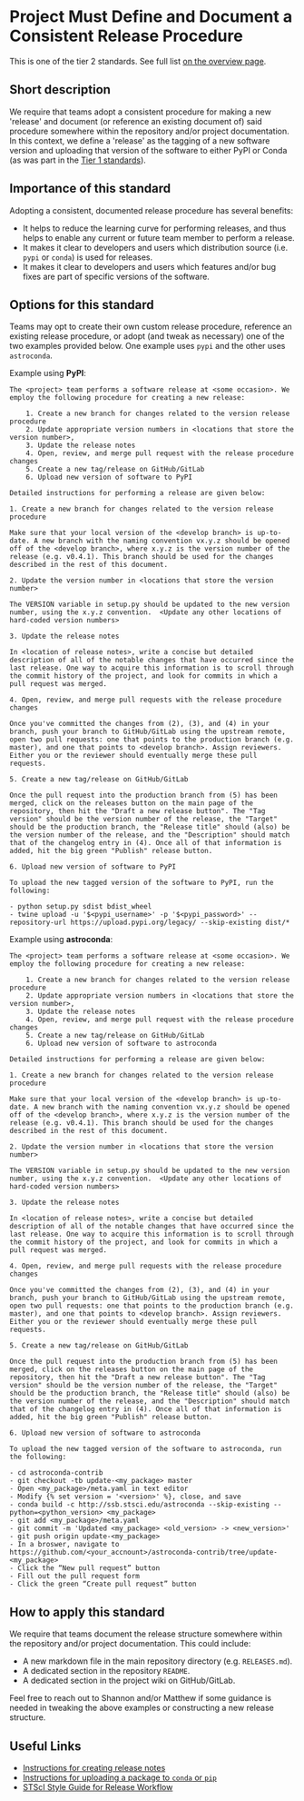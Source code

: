 # Project Must Define and Document a Consistent Release Procedure

This is one of the tier 2 standards. See full list [on the overview page](README.md).


## Short description

We require that teams adopt a consistent procedure for making a new 'release' and document (or reference an existing document of) said procedure somewhere within the repository and/or project documentation.  In this context, we define a 'release' as the tagging of a new software version and uploading that version of the software to either PyPI or Conda (as was part in the [Tier 1 standards](https://github.com/spacetelescope/ins-jwst-community-software/blob/master/tier1_standards/conda_or_pip.md)).


## Importance of this standard

Adopting a consistent, documented release procedure has several benefits:

- It helps to reduce the learning curve for performing releases, and thus helps to enable any current or future team member to perform a release.
- It makes it clear to developers and users which distribution source (i.e. `pypi` or `conda`) is used for releases.
- It makes it clear to developers and users which features and/or bug fixes are part of specific versions of the software.


## Options for this standard

Teams may opt to create their own custom release procedure, reference an existing release procedure, or adopt (and tweak as necessary) one of the two examples provided below.  One example uses `pypi` and the other uses `astroconda`.

Example using **PyPI**:

```
The <project> team performs a software release at <some occasion>. We employ the following procedure for creating a new release:

    1. Create a new branch for changes related to the version release procedure
    2. Update appropriate version numbers in <locations that store the version number>,
    3. Update the release notes
    4. Open, review, and merge pull request with the release procedure changes
    5. Create a new tag/release on GitHub/GitLab
    6. Upload new version of software to PyPI

Detailed instructions for performing a release are given below:

1. Create a new branch for changes related to the version release procedure

Make sure that your local version of the <develop branch> is up-to-date. A new branch with the naming convention vx.y.z should be opened off of the <develop branch>, where x.y.z is the version number of the release (e.g. v0.4.1). This branch should be used for the changes described in the rest of this document.

2. Update the version number in <locations that store the version number>

The VERSION variable in setup.py should be updated to the new version number, using the x.y.z convention.  <Update any other locations of hard-coded version numbers>

3. Update the release notes

In <location of release notes>, write a concise but detailed description of all of the notable changes that have occurred since the last release. One way to acquire this information is to scroll through the commit history of the project, and look for commits in which a pull request was merged.

4. Open, review, and merge pull requests with the release procedure changes

Once you've committed the changes from (2), (3), and (4) in your branch, push your branch to GitHub/GitLab using the upstream remote, open two pull requests: one that points to the production branch (e.g. master), and one that points to <develop branch>. Assign reviewers. Either you or the reviewer should eventually merge these pull requests.

5. Create a new tag/release on GitHub/GitLab

Once the pull request into the production branch from (5) has been merged, click on the releases button on the main page of the repository, then hit the "Draft a new release button". The "Tag version" should be the version number of the release, the "Target" should be the production branch, the "Release title" should (also) be the version number of the release, and the "Description" should match that of the changelog entry in (4). Once all of that information is added, hit the big green "Publish" release button.

6. Upload new version of software to PyPI

To upload the new tagged version of the software to PyPI, run the following:

- python setup.py sdist bdist_wheel
- twine upload -u '$<pypi_username>' -p '$<pypi_password>' --repository-url https://upload.pypi.org/legacy/ --skip-existing dist/*
```

Example using **astroconda**:

```
The <project> team performs a software release at <some occasion>. We employ the following procedure for creating a new release:

    1. Create a new branch for changes related to the version release procedure
    2. Update appropriate version numbers in <locations that store the version number>,
    3. Update the release notes
    4. Open, review, and merge pull request with the release procedure changes
    5. Create a new tag/release on GitHub/GitLab
    6. Upload new version of software to astroconda

Detailed instructions for performing a release are given below:

1. Create a new branch for changes related to the version release procedure

Make sure that your local version of the <develop branch> is up-to-date. A new branch with the naming convention vx.y.z should be opened off of the <develop branch>, where x.y.z is the version number of the release (e.g. v0.4.1). This branch should be used for the changes described in the rest of this document.

2. Update the version number in <locations that store the version number>

The VERSION variable in setup.py should be updated to the new version number, using the x.y.z convention.  <Update any other locations of hard-coded version numbers>

3. Update the release notes

In <location of release notes>, write a concise but detailed description of all of the notable changes that have occurred since the last release. One way to acquire this information is to scroll through the commit history of the project, and look for commits in which a pull request was merged.

4. Open, review, and merge pull requests with the release procedure changes

Once you've committed the changes from (2), (3), and (4) in your branch, push your branch to GitHub/GitLab using the upstream remote, open two pull requests: one that points to the production branch (e.g. master), and one that points to <develop branch>. Assign reviewers. Either you or the reviewer should eventually merge these pull requests.

5. Create a new tag/release on GitHub/GitLab

Once the pull request into the production branch from (5) has been merged, click on the releases button on the main page of the repository, then hit the "Draft a new release button". The "Tag version" should be the version number of the release, the "Target" should be the production branch, the "Release title" should (also) be the version number of the release, and the "Description" should match that of the changelog entry in (4). Once all of that information is added, hit the big green "Publish" release button.

6. Upload new version of software to astroconda

To upload the new tagged version of the software to astroconda, run the following:

- cd astroconda-contrib
- git checkout -tb update-<my_package> master
- Open <my_package>/meta.yaml in text editor
- Modify {% set version = '<version>' %}, close, and save
- conda build -c http://ssb.stsci.edu/astroconda --skip-existing --python=<python_version> <my_package>
- git add <my_package>/meta.yaml
- git commit -m 'Updated <my_package> <old_version> -> <new_version>'
- git push origin update-<my_package>
- In a broswer, navigate to  https://github.com/<your_accnount>/astroconda-contrib/tree/update-<my_package>
- Click the “New pull request” button
- Fill out the pull request form
- Click the green “Create pull request” button
```


## How to apply this standard

We require that teams document the release structure somewhere within the repository and/or project documentation.  This could include:

- A new markdown file in the main repository directory (e.g. `RELEASES.md`).
- A dedicated section in the repository `README`.
- A dedicated section in the project wiki on GitHub/GitLab.

Feel free to reach out to Shannon and/or Matthew if some guidance is needed in tweaking the above examples or constructing a new release structure.

## Useful Links

- [Instructions for creating release notes](https://github.com/spacetelescope/ins-jwst-community-software/blob/master/tier2_standards/release_notes.md)
- [Instructions for uploading a package to `conda` or `pip`](https://github.com/spacetelescope/ins-jwst-community-software/blob/master/tier1_standards/conda_or_pip.md#how-to-apply-this-standard)
- [STScI Style Guide for Release Workflow](https://github.com/spacetelescope/style-guides/blob/master/guides/release-workflow.md)
